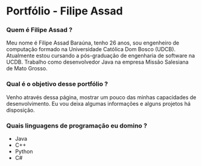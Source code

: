 # Portfólio - Filipe Assad

### Quem é Filipe Assad ?

Meu nome é Filipe Assad Baraúna, tenho 26 anos, sou engenheiro de computação formado na Universidade Católica Dom Bosco (UDCB). Atualmente estou cursando a pós-graduação de engenharia de software na UCDB. Trabalho como desenvolvedor Java na empresa Missão Salesiana de Mato Grosso. 

### Qual é o objetivo desse portfólio ? 

Venho através dessa página, mostrar um pouco das minhas capacidades de desenvolvimento. Eu vou deixa algumas informações e alguns projetos há disposição.

### Quais linguagens de programação eu domino ? 

* Java
* C++
* Python
* C#

